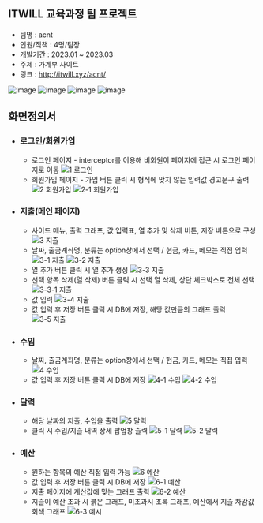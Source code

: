 ## ITWILL 교육과정 팀 프로젝트
- 팀명 : acnt
- 인원/직책 : 4명/팀장
- 개발기간 : 2023.01 ~ 2023.03
- 주제 : 가계부 사이트
- 링크 : http://itwill.xyz/acnt/

![image](https://github.com/mu-aa/acnt/assets/122263555/e14fdeb3-eb08-44b8-b096-e21b4710a200)
![image](https://github.com/mu-aa/acnt/assets/122263555/e1392513-d493-4c80-8757-5475189b9cb5)
![image](https://github.com/mu-aa/acnt/assets/122263555/deec810c-bc93-4d59-b1f4-6db6bff3416f)
![image](https://github.com/mu-aa/acnt/assets/122263555/2e67bfeb-96cb-4c8c-b57d-57b96f5f9663)

## 화면정의서
- ### 로그인/회원가입
  - 로그인 페이지 - interceptor를 이용해 비회원이 페이지에 접근 시 로그인 페이지로 이동
![1 로그인](https://github.com/mu-aa/acnt/assets/122263555/0dcd3e16-e778-491c-a3f3-62749b734d02)
  - 회원가입 페이지 - 가입 버튼 클릭 시 형식에 맞지 않는 입력값 경고문구 출력
![2 회원가입](https://github.com/mu-aa/acnt/assets/122263555/b531bf0c-7386-400e-86de-e4f4eac2979d)
![2-1 회원가입](https://github.com/mu-aa/acnt/assets/122263555/4f90f212-c33f-4847-9f35-9cf8ad0c60c0)

- ### 지출(메인 페이지)
  - 사이드 메뉴, 출력 그래프, 값 입력표, 열 추가 및 삭제 버튼, 저장 버튼으로 구성
![3 지출](https://github.com/mu-aa/acnt/assets/122263555/3e8de2ae-bf16-4368-b4bf-9c2845bcc9f1)
  - 날짜, 출금계좌명, 분류는 option창에서 선택 / 현금, 카드, 메모는 직접 입력
![3-1 지출](https://github.com/mu-aa/acnt/assets/122263555/65a8be40-f2bd-44c2-9c30-ee0827b8c779)
![3-2 지출](https://github.com/mu-aa/acnt/assets/122263555/559a7536-0e85-47ca-865a-1bf6ded5856e)
  - 열 추가 버튼 클릭 시 열 추가 생성
![3-3 지출](https://github.com/mu-aa/acnt/assets/122263555/ad72f314-57e5-438a-9342-be9749d00bfb)
  - 선택 항목 삭제(열 삭제) 버튼 클릭 시 선택 열 삭제, 상단 체크박스로 전체 선택
![3-3-1 지출](https://github.com/mu-aa/acnt/assets/122263555/c03de03d-bd0d-4eab-a01e-d140c10c61a8)
  - 값 입력
![3-4 지출](https://github.com/mu-aa/acnt/assets/122263555/8bf176ca-51db-42d6-a980-72e4f3dca116)
  - 값 입력 후 저장 버튼 클릭 시 DB에 저장, 해당 값만큼의 그래프 출력
![3-5 지출](https://github.com/mu-aa/acnt/assets/122263555/9d3d95a4-20b0-41b3-b956-9299c79d91eb)

- ### 수입
  - 날짜, 출금계좌명, 분류는 option창에서 선택 / 현금, 카드, 메모는 직접 입력
![4 수입](https://github.com/mu-aa/acnt/assets/122263555/b4689349-674f-4357-bc76-3d628be2eda4)
  - 값 입력 후 저장 버튼 클릭 시 DB에 저장
![4-1 수입](https://github.com/mu-aa/acnt/assets/122263555/37d688ff-d291-40ab-b770-6f645d7aec16)
![4-2 수입](https://github.com/mu-aa/acnt/assets/122263555/954243f6-3657-47f0-bcc1-fffdffe1568e)

- ### 달력
  - 해당 날짜의 지출, 수입을 출력
![5 달력](https://github.com/mu-aa/acnt/assets/122263555/ca83d9f5-8880-47b9-8f1e-3b4d782b007c)
  - 클릭 시 수입/지출 내역 상세 팝업창 출력
![5-1 달력](https://github.com/mu-aa/acnt/assets/122263555/75f19727-58d7-4901-b089-9f7cf341161f)
![5-2 달력](https://github.com/mu-aa/acnt/assets/122263555/d0170a46-3612-4bf4-95e4-1544c2fe7075)

- ### 예산
  - 원하는 항목의 예산 직접 입력 가능
![6 예산](https://github.com/mu-aa/acnt/assets/122263555/3168bb88-2d80-4f4e-a022-0fffd8497154)
  - 값 입력 후 저장 버튼 클릭 시 DB에 저장
![6-1 예산](https://github.com/mu-aa/acnt/assets/122263555/ffdc3c97-9a9e-4b41-bfb9-c7f907e20069)
  - 지출 페이지에 계산값에 맞는 그래프 출력
![6-2 예산](https://github.com/mu-aa/acnt/assets/122263555/cbdb97b9-908c-4cb3-96b1-4fb1aa7081d5)
  - 지출이 예산 초과 시 붉은 그래프, 미초과시 초록 그래프, 예산에서 지출 차감값 회색 그래프
![6-3 예시](https://github.com/mu-aa/acnt/assets/122263555/5d543a53-dc85-46d1-9aab-5bfec8ff0b58)



